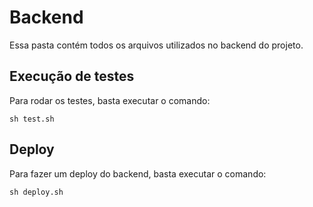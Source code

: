 # Backend

Essa pasta contém todos os arquivos utilizados no backend do projeto.

## Execução de testes

Para rodar os testes, basta executar o comando: 
```shell
sh test.sh
```

## Deploy

Para fazer um deploy do backend, basta executar o comando:
```shell
sh deploy.sh
```